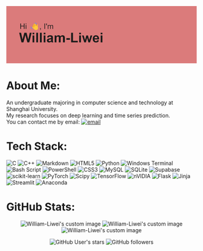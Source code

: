 ![image](header.png)
# About Me:
An undergraduate majoring in computer science and technology at Shanghai University. <br>My research focuses on deep learning and time series prediction. <br>
You can contact me by email: [![email](https://img.shields.io/badge/Email-D14836?logo=gmail&logoColor=white)](mailto:liwei008009@163.com) 

# Tech Stack:
![C](https://img.shields.io/badge/c-%2300599C.svg?style=flat&logo=c&logoColor=white) ![C++](https://img.shields.io/badge/c++-%2300599C.svg?style=flat&logo=c%2B%2B&logoColor=white) ![Markdown](https://img.shields.io/badge/markdown-%23000000.svg?style=flat&logo=markdown&logoColor=white) ![HTML5](https://img.shields.io/badge/html5-%23E34F26.svg?style=flat&logo=html5&logoColor=white) ![Python](https://img.shields.io/badge/python-3670A0?style=flat&logo=python&logoColor=ffdd54) ![Windows Terminal](https://img.shields.io/badge/Windows%20Terminal-%234D4D4D.svg?style=flat&logo=windows-terminal&logoColor=white) ![Bash Script](https://img.shields.io/badge/bash_script-%23121011.svg?style=flat&logo=gnu-bash&logoColor=white) ![PowerShell](https://img.shields.io/badge/PowerShell-%235391FE.svg?style=flat&logo=powershell&logoColor=white) ![CSS3](https://img.shields.io/badge/css3-%231572B6.svg?style=flat&logo=css3&logoColor=white) ![MySQL](https://img.shields.io/badge/mysql-4479A1.svg?style=flat&logo=mysql&logoColor=white) ![SQLite](https://img.shields.io/badge/sqlite-%2307405e.svg?style=flat&logo=sqlite&logoColor=white) ![Supabase](https://img.shields.io/badge/Supabase-3ECF8E?style=flat&logo=supabase&logoColor=white) ![scikit-learn](https://img.shields.io/badge/scikit--learn-%23F7931E.svg?style=flat&logo=scikit-learn&logoColor=white) ![PyTorch](https://img.shields.io/badge/PyTorch-%23EE4C2C.svg?style=flat&logo=PyTorch&logoColor=white) ![Scipy](https://img.shields.io/badge/SciPy-%230C55A5.svg?style=flat&logo=scipy&logoColor=%white) ![TensorFlow](https://img.shields.io/badge/TensorFlow-%23FF6F00.svg?style=flat&logo=TensorFlow&logoColor=white) ![nVIDIA](https://img.shields.io/badge/cuda-000000.svg?style=flat&logo=nVIDIA&logoColor=green) ![Flask](https://img.shields.io/badge/flask-%23000.svg?style=flat&logo=flask&logoColor=white) ![Jinja](https://img.shields.io/badge/jinja-white.svg?style=flat&logo=jinja&logoColor=black) ![Streamlit](https://img.shields.io/badge/Streamlit-%23FE4B4B.svg?style=flat&logo=streamlit&logoColor=white) ![Anaconda](https://img.shields.io/badge/Anaconda-%2344A833.svg?style=flat&logo=anaconda&logoColor=white)
# GitHub Stats:
<p align="center">
  <img src="https://github-readme-stats.vercel.app/api?username=William-Liwei&theme=dark&hide_border=false&count_private=true&hide=contribs,prs" alt="William-Liwei's custom image"/>
  <img src="https://nirzak-streak-stats.vercel.app?user=william-liwei&theme=dark&hide_border=true&border_radius=10&mode=weekly&card_width=320&hide_current_streak=true" alt="William-Liwei's custom image"/>
  <img src="https://github-contributor-stats.vercel.app/api?username=William-Liwei&limit=5&theme=tokyonight&combine_all_yearly_contributions=true" alt="William-Liwei's custom image"/>
</p>
<p align="center">
  <img alt="GitHub User's stars" src="https://img.shields.io/github/stars/william-liwei">
  <img alt="GitHub followers" src="https://img.shields.io/github/followers/william-liwei">
</p>


<!-- Proudly created with GPRM ( https://gprm.itsvg.in ) -->

